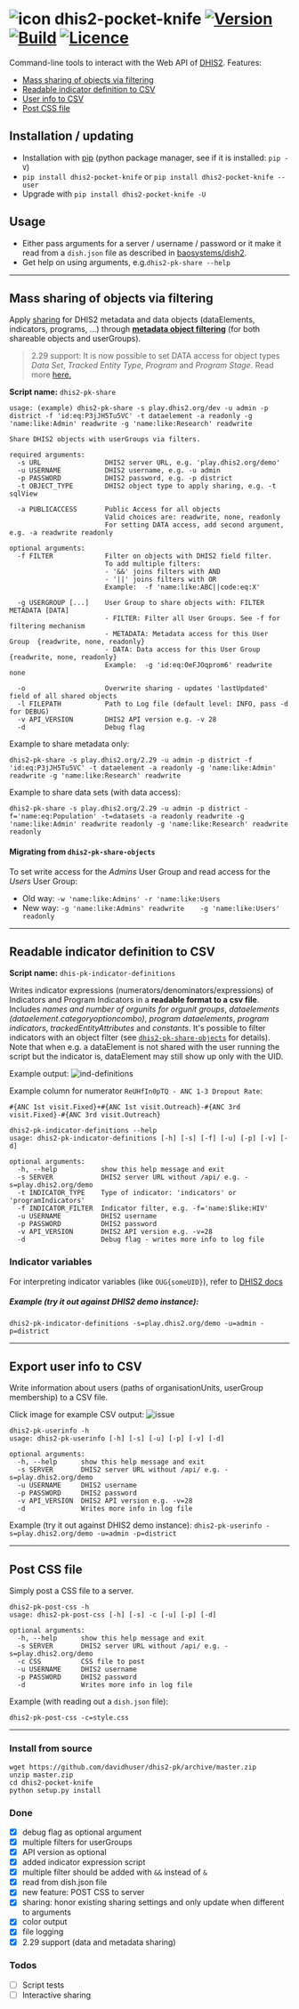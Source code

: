 # ![icon](https://i.imgur.com/AWrQJ4N.png) dhis2-pocket-knife [![Version](https://img.shields.io/pypi/v/dhis2-pocket-knife.svg)](https://pypi.python.org/pypi/dhis2-pocket-knife) [![Build](https://travis-ci.org/davidhuser/dhis2-pk.svg?branch=master)](https://travis-ci.org/davidhuser/dhis2-pk) [![Licence](https://img.shields.io/pypi/l/dhis2-pocket-knife.svg)](https://pypi.python.org/pypi/dhis2-pocket-knife) 

Command-line tools to interact with the Web API of [DHIS2](https://dhis2.org). Features:

* [Mass sharing of objects via filtering](#mass-sharing-of-objects-via-filtering)
* [Readable indicator definition to CSV](#readable-indicator-definition-to-csv)
* [User info to CSV](#export-user-info-to-csv)
* [Post CSS file](#post-css-file)

## Installation / updating

* Installation with [pip](https://pip.pypa.io/en/stable/installing) (python package manager, see if it is installed: `pip -V`)
* `pip install dhis2-pocket-knife` or `pip install dhis2-pocket-knife --user`
* Upgrade with `pip install dhis2-pocket-knife -U`

## Usage

* Either pass arguments for a server / username / password or it make it read from a `dish.json` file as described in [baosystems/dish2](https://github.com/baosystems/dish2#configuration).
* Get help on using arguments, e.g.`dhis2-pk-share --help`

---

## Mass sharing of objects via filtering

Apply [sharing](https://docs.dhis2.org/master/en/user/html/sharing.html) for DHIS2 metadata and data objects (dataElements, indicators, programs, ...) 
through **[metadata object filtering](https://docs.dhis2.org/master/en/developer/html/dhis2_developer_manual_full.html#webapi_metadata_object_filter)** (for both shareable objects and userGroups).


> 2.29 support: It is now possible to set DATA access for object types *Data Set*, *Tracked Entity Type*, *Program* and *Program Stage*. 
Read more [here.](https://docs.dhis2.org/master/en/user/html/sharing.html)

**Script name:** `dhis2-pk-share`

```
usage: (example) dhis2-pk-share -s play.dhis2.org/dev -u admin -p district -f 'id:eq:P3jJH5Tu5VC' -t dataelement -a readonly -g 'name:like:Admin' readwrite -g 'name:like:Research' readwrite

Share DHIS2 objects with userGroups via filters.

required arguments:
  -s URL                DHIS2 server URL, e.g. 'play.dhis2.org/demo'
  -u USERNAME           DHIS2 username, e.g. -u admin
  -p PASSWORD           DHIS2 password, e.g. -p district
  -t OBJECT_TYPE        DHIS2 object type to apply sharing, e.g. -t sqlView
  
  -a PUBLICACCESS       Public Access for all objects
                        Valid choices are: readwrite, none, readonly
                        For setting DATA access, add second argument, e.g. -a readwrite readonly

optional arguments:
  -f FILTER             Filter on objects with DHIS2 field filter.
                        To add multiple filters:
                        - '&&' joins filters with AND
                        - '||' joins filters with OR
                        Example:  -f 'name:like:ABC||code:eq:X'
                        
  -g USERGROUP [...]    User Group to share objects with: FILTER METADATA [DATA]
                        - FILTER: Filter all User Groups. See -f for filtering mechanism
                        - METADATA: Metadata access for this User Group  {readwrite, none, readonly}
                        - DATA: Data access for this User Group  {readwrite, none, readonly}
                        Example:  -g 'id:eq:OeFJOqprom6' readwrite none
                        
  -o                    Overwrite sharing - updates 'lastUpdated' field of all shared objects
  -l FILEPATH           Path to Log file (default level: INFO, pass -d for DEBUG)
  -v API_VERSION        DHIS2 API version e.g. -v 28
  -d                    Debug flag

```

Example to share metadata only:

`
dhis2-pk-share -s play.dhis2.org/2.29 -u admin -p district -f 'id:eq:P3jJH5Tu5VC' -t dataelement -a readonly -g 'name:like:Admin' readwrite -g 'name:like:Research' readwrite
`

Example to share data sets (with data access):

`
dhis2-pk-share -s play.dhis2.org/2.29 -u admin -p district -f='name:eq:Population' -t=datasets -a readonly readwrite -g 'name:like:Admin' readwrite readonly -g 'name:like:Research' readwrite readonly
`

#### Migrating from `dhis2-pk-share-objects`

To set write access for the *Admins* User Group and read access for the *Users* User Group:

- Old way: `-w 'name:like:Admins' -r 'name:like:Users`
- New way: `-g 'name:like:Admins' readwrite    -g 'name:like:Users' readonly`

---
## Readable indicator definition to CSV

**Script name:** `dhis-pk-indicator-definitions`

Writes indicator expressions (numerators/denominators/expressions) of Indicators and Program Indicators in a **readable format to a csv file**. Includes _names and number of orgunits for orgunit groups_, _dataelements (dataelement.categoryoptioncombo)_, _program dataelements_, _program indicators_, _trackedEntityAttributes_ and _constants_. It's possible to filter indicators with an object filter (see [`dhis2-pk-share-objects`](https://github.com/davidhuser/dhis2-pocket-knife#mass-sharing-of-objects-with-usergroups-through-filtering) for details). Note that when e.g. a dataElement is not shared with the user running the script but the indicator is, dataElement may still show up only with the UID.

Example output:
![ind-definitions](https://i.imgur.com/LFAlFpY.png)

Example column for numerator `ReUHfIn0pTQ - ANC 1-3 Dropout Rate`:
```
#{ANC 1st visit.Fixed}+#{ANC 1st visit.Outreach}-#{ANC 3rd visit.Fixed}-#{ANC 3rd visit.Outreach}
```

```
dhis2-pk-indicator-definitions --help
usage: dhis2-pk-indicator-definitions [-h] [-s] [-f] [-u] [-p] [-v] [-d]

optional arguments:
  -h, --help           show this help message and exit
  -s SERVER            DHIS2 server URL without /api/ e.g. -s=play.dhis2.org/demo
  -t INDICATOR_TYPE    Type of indicator: 'indicators' or 'programIndicators'
  -f INDICATOR_FILTER  Indicator filter, e.g. -f='name:$like:HIV'
  -u USERNAME          DHIS2 username
  -p PASSWORD          DHIS2 password
  -v API_VERSION       DHIS2 API version e.g. -v=28
  -d                   Debug flag - writes more info to log file
```
### Indicator variables
For interpreting indicator variables (like `OUG{someUID}`), refer to [DHIS2 docs](https://docs.dhis2.org/master/en/developer/html/dhis2_developer_manual_full.html#d9584e5669)

##### Example (try it out against DHIS2 demo instance):
```
dhis2-pk-indicator-definitions -s=play.dhis2.org/demo -u=admin -p=district
```
---

## Export user info to CSV

Write information about users (paths of organisationUnits, userGroup membership) to a CSV file.

Click image for example CSV output:
![issue](https://i.imgur.com/2zkIFVi.png)

```
dhis2-pk-userinfo -h
usage: dhis2-pk-userinfo [-h] [-s] [-u] [-p] [-v] [-d]

optional arguments:
  -h, --help      show this help message and exit
  -s SERVER       DHIS2 server URL without /api/ e.g. -s=play.dhis2.org/demo
  -u USERNAME     DHIS2 username
  -p PASSWORD     DHIS2 password
  -v API_VERSION  DHIS2 API version e.g. -v=28
  -d              Writes more info in log file

```

Example (try it out against DHIS2 demo instance):
`dhis2-pk-userinfo -s=play.dhis2.org/demo -u=admin -p=district`

---
## Post CSS file

Simply post a CSS file to a server. 

```
dhis2-pk-post-css -h
usage: dhis2-pk-post-css [-h] [-s] -c [-u] [-p] [-d]

optional arguments:
  -h, --help      show this help message and exit
  -s SERVER       DHIS2 server URL without /api/ e.g. -s=play.dhis2.org/demo
  -c CSS          CSS file to post
  -u USERNAME     DHIS2 username
  -p PASSWORD     DHIS2 password
  -d              Writes more info in log file

```

Example (with reading out a `dish.json` file):

`dhis2-pk-post-css -c=style.css`

---

### Install from source

```
wget https://github.com/davidhuser/dhis2-pk/archive/master.zip
unzip master.zip
cd dhis2-pocket-knife
python setup.py install
```

### Done

- [x] debug flag as optional argument
- [x] multiple filters for userGroups
- [x] API version as optional
- [x] added indicator expression script
- [x] multiple filter should be added with `&&` instead of `&`
- [x] read from dish.json file
- [x] new feature: POST CSS to server
- [x] sharing: honor existing sharing settings and only update when different to arguments
- [x] color output
- [x] file logging
- [x] 2.29 support (data and metadata sharing)

### Todos

- [ ] Script tests
- [ ] Interactive sharing
